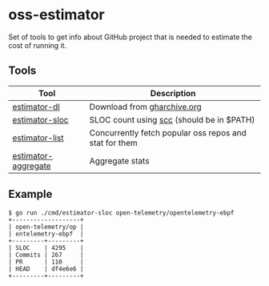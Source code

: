 # oss-estimator

Set of tools to get info about GitHub project that is needed to estimate the cost of running it.

## Tools

| Tool                                                     | Description                                                                 |
|----------------------------------------------------------|-----------------------------------------------------------------------------|
| [estimator-dl](./cmd/estimator-dl/main.go)               | Download from [gharchive.org](https://gharchive.org)                        |
| [estimator-sloc](./cmd/estimator-sloc/main.go)           | SLOC count using [scc](https://github.com/boyter/scc/) (should be in $PATH) |
| [estimator-list](./cmd/estimator-list/main.go)           | Concurrently fetch popular oss repos and stat for them                      |
| [estimator-aggregate](./cmd/estimator-aggregate/main.go) | Aggregate stats                                                             |


## Example

```console
$ go run ./cmd/estimator-sloc open-telemetry/opentelemetry-ebpf
+-------------------+
| open-telemetry/op |
| entelemetry-ebpf  |
+---------+---------+
| SLOC    | 4295    |
| Commits | 267     |
| PR      | 110     |
| HEAD    | df4e6e6 |
+---------+---------+
```